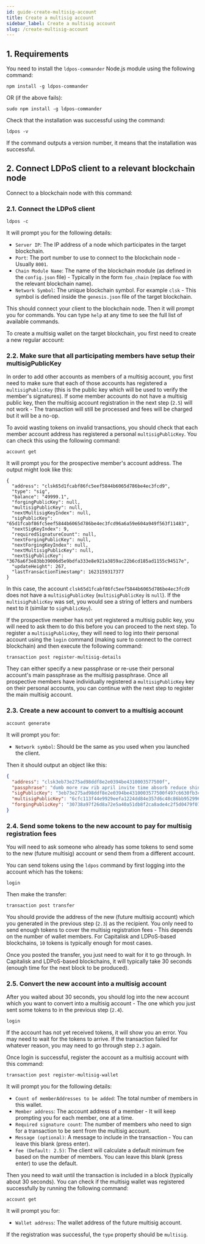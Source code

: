 ```yaml
---
id: guide-create-multisig-account
title: Create a multisig account
sidebar_label: Create a multisig account
slug: /create-multisig-account
---
```


## 1. Requirements

You need to install the `ldpos-commander` Node.js module using the following command:

```shell script
npm install -g ldpos-commander
```

OR (if the above fails):

```shell script
sudo npm install -g ldpos-commander
```

Check that the installation was successful using the command:

```shell script
ldpos -v
```

If the command outputs a version number, it means that the installation was successful.

## 2. Connect LDPoS client to a relevant blockchain node

Connect to a blockchain node with this command:

### 2.1. Connect the LDPoS client

```shell script
ldpos -c
```

It will prompt you for the following details:

- `Server IP`: The IP address of a node which participates in the target blockchain.
- `Port`: The port number to use to connect to the blockchain node - Usually `8001`.
- `Chain Module Name`: The name of the blockchain module (as defined in the `config.json` file) - Typically in the form `foo_chain` (replace `foo` with the relevant blockchain name).
- `Network Symbol`: The unique blockchain symbol. For example `clsk` - This symbol is defined inside the `genesis.json` file of the target blockchain.

This should connect your client to the blockchain node. Then it will prompt you for commands.
You can type `help` at any time to see the full list of available commands.

To create a multisig wallet on the target blockchain, you first need to create a new regular account:

### 2.2. Make sure that all participating members have setup their multisigPublicKey

In order to add other accounts as members of a multisig account, you first need to make sure that each of those accounts has registered a `multisigPublicKey` (this is the public key which will be used to verify the member's signatures).
If some member accounts do not have a multisig public key, then the multisig account registration in the next step (`2.5`) will not work - The transaction will still be processed and fees will be charged but it will be a no-op.

To avoid wasting tokens on invalid transactions, you should check that each member account address has registered a personal `multisigPublicKey`.
You can check this using the following command:

```
account get
```

It will prompt you for the prospective member's account address.
The output might look like this:

```
{
  "address": "clsk65d1fcabf86fc5eef5844b6065d786be4ec3fcd9",
  "type": "sig",
  "balance": "49999.1",
  "forgingPublicKey": null,
  "multisigPublicKey": null,
  "nextMultisigKeyIndex": null,
  "sigPublicKey": "65d1fcabf86fc5eef5844b6065d786be4ec3fcd96a6a59e604a949f563f11483",
  "nextSigKeyIndex": 9,
  "requiredSignatureCount": null,
  "nextForgingPublicKey": null,
  "nextForgingKeyIndex": null,
  "nextMultisigPublicKey": null,
  "nextSigPublicKey": "3676a6f3e83bb39006d5e9bdfa333e8e921a3859ac22b6cd185ad1155c94517e",
  "updateHeight": 267,
  "lastTransactionTimestamp": 1623159317377
}
```

In this case, the account `clsk65d1fcabf86fc5eef5844b6065d786be4ec3fcd9` does not have a `multisigPublicKey` (`multisigPublicKey` is `null`).
If the `multisigPublicKey` was set, you would see a string of letters and numbers next to it (similar to `sigPublicKey`).

If the prospective member has not yet registered a multisig public key, you will need to ask them to do this before you can proceed to the next step.
To register a `multisigPublicKey`, they will need to log into their personal account using the `login` command (making sure to connect to the correct blockchain) and then execute the following command:

```
transaction post register-multisig-details
```

They can either specify a new passphrase or re-use their personal account's main passphrase as the multisig passphrase.
Once all prospective members have individually registered a `multisigPublicKey` key on their personal accounts, you can continue with the next step to register the main multisig account.

### 2.3. Create a new account to convert to a multisig account

```
account generate
```

It will prompt you for:

- `Network symbol`: Should be the same as you used when you launched the client.

Then it should output an object like this:

```json
{
  "address": "clsk3eb73e275ad98ddf8e2e0394be4310003577500f",
  "passphrase": "dumb more raw rib april invite time absorb reduce shine cycle cargo",
  "sigPublicKey": "3eb73e275ad98ddf8e2e0394be4310003577500f497c6630fb3cef83fac4fcfd",
  "multisigPublicKey": "6cfc113f44e9929eefa1224dd84e357d6c48c86bb9529961cbc3ac084e6f0fcd",
  "forgingPublicKey": "30738a97f26d8a72e5a40a51db8f2ca8ade4c2f5d0479f07e3b5259e28939777"
}
```

### 2.4. Send some tokens to the new account to pay for multisig registration fees

You will need to ask someone who already has some tokens to send some to the new (future multisig) account or send them from a different account.

You can send tokens using the `ldpos` command by first logging into the account which has the tokens:

```
login
```

Then make the transfer:

```
transaction post transfer
```

You should provide the address of the new (future multisig account) which you generated in the previous step (`2.3`) as the recipient.
You only need to send enough tokens to cover the multisig registration fees - This depends on the number of wallet members.
For Capitalisk and LDPoS-based blockchains, `10` tokens is typically enough for most cases.

Once you posted the transfer, you just need to wait for it to go through.
In Capitalisk and LDPoS-based blockchains, it will typically take 30 seconds (enough time for the next block to be produced).

### 2.5. Convert the new account into a multisig account

After you waited about 30 seconds, you should log into the new account which you want to convert into a multisig account - The one which you just sent some tokens to in the previous step (`2.4`).

```
login
```

If the account has not yet received tokens, it will show you an error. You may need to wait for the tokens to arrive.
If the transaction failed for whatever reason, you may need to go through step `2.3` again.

Once login is successful, register the account as a multisig account with this command:

```
transaction post register-multisig-wallet
```

It will prompt you for the following details:

- `Count of memberAddresses to be added`: The total number of members in this wallet.
- `Member address`: The account address of a member - It will keep prompting you for each member, one at a time.
- `Required signature count`: The number of members who need to sign for a transaction to be sent from the multisig account.
- `Message (optional)`: A message to include in the transaction - You can leave this blank (press enter).
- `Fee (Default: 2.5)`: The client will calculate a default minimum fee based on the number of members. You can leave this blank (press enter) to use the default.

Then you need to wait until the transaction is included in a block (typically about 30 seconds).
You can check if the multisig wallet was registered successfully by running the following command:

```
account get
```

It will prompt you for:

- `Wallet address`: The wallet address of the future multisig account.

If the registration was successful, the `type` property should be `multisig`.
